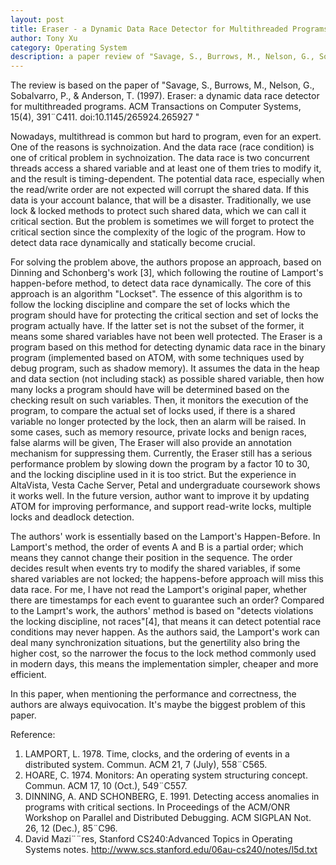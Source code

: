 ```yaml
---
layout: post
title: Eraser - a Dynamic Data Race Detector for Multithreaded Programs
author: Tony Xu
category: Operating System
description: a paper review of "Savage, S., Burrows, M., Nelson, G., Sobalvarro, P., & Anderson, T. (1997). Eraser a dynamic data race detector for multithreaded programs. ACM Transactions on Computer Systems, 15(4), 391¨C411. doi:10.1145/265924.265927 "
---
```


The review is based on the paper of "Savage, S., Burrows, M., Nelson, G., Sobalvarro, P., & Anderson, T. (1997). Eraser: a dynamic data race detector for multithreaded programs. ACM Transactions on Computer Systems, 15(4), 391¨C411. doi:10.1145/265924.265927 "

Nowadays, multithread is common but hard to program, even for an expert. One of the reasons is sychnoization. And the data race (race condition) is one of critical problem in sychnoization. The data race is two concurrent threads access a shared variable and at least one of them tries to modify it, and the result is timing-dependent. The potential data race, especially when the read/write order are not expected will corrupt the shared data. If this data is your account balance, that will be a disaster. Traditionally, we use lock & locked methods to protect such shared data, which we can call it critical section. But the problem is sometimes we will forget to protect the critical section since the complexity of the logic of the program. How to detect data race dynamically and statically become crucial.

For solving the problem above, the authors propose an approach, based on Dinning and Schonberg's work [3], which following the routine of Lamport's happen-before method, to detect data race dynamically. The core of this approach is an algorithm "Lockset". The essence of this algorithm is to follow the locking discipline and compare the set of locks which the program should have for protecting the critical section and set of locks the program actually have. If the latter set is not the subset of the former, it means some shared variables have not been well protected. The Eraser is a program based on this method for detecting dynamic data race in the binary program (implemented based on ATOM, with some techniques used by debug program, such as shadow memory). It assumes the data in the heap and data section (not including stack) as possible shared variable, then how many locks a program should have will be determined based on the checking result on such variables. Then, it monitors the execution of the program, to compare the actual set of locks used, if there is a shared variable no longer protected by the lock, then an alarm will be raised. In some cases, such as memory resource, private locks and benign races, false alarms will be given, The Eraser will also provide an annotation mechanism for suppressing them. Currently, the Eraser still has a serious performance problem by slowing down the program by a factor 10 to 30, and the locking discipline used in it is too strict. But the experience in AltaVista, Vesta Cache Server, Petal and undergraduate coursework shows it works well. In the future version, author want to improve it by updating ATOM for improving performance, and support read-write locks, multiple locks and deadlock detection.

The authors' work is essentially based on the Lamport's Happen-Before. In Lamport's method, the order of events A and B is a partial order; which means they cannot change their position in the sequence. The order decides result when events try to modify the shared variables, if some shared variables are not locked; the happens-before approach will miss this data race. For me, I have not read the Lamport's original paper, whether there are timestamps for each event to guarantee such an order? Compared to the Lamprt's work, the authors' method is based on "detects violations the locking discipline, not races"[4], that means it can detect potential race conditions may never happen. As the authors said, the Lamport's work can deal many synchronization situations, but the genertility also bring the higher cost, so the narrower the focus to the lock method commonly used in modern days, this means the implementation simpler, cheaper and more efficient.

In this paper, when mentioning the performance and correctness, the authors are always equivocation. It's maybe the biggest problem of this paper.

Reference:
1. LAMPORT, L. 1978. Time, clocks, and the ordering of events in a distributed system. Commun. ACM 21, 7 (July), 558¨C565.
2. HOARE, C. 1974. Monitors: An operating system structuring concept. Commun. ACM 17, 10 (Oct.), 549¨C557.
3. DINNING, A. AND SCHONBERG, E. 1991. Detecting access anomalies in programs with critical sections. In Proceedings of the ACM/ONR Workshop on Parallel and Distributed Debugging.
ACM SIGPLAN Not. 26, 12 (Dec.), 85¨C96.
4. David Mazi¨¨res, Stanford CS240:Advanced Topics in Operating Systems notes. http://www.scs.stanford.edu/06au-cs240/notes/l5d.txt
